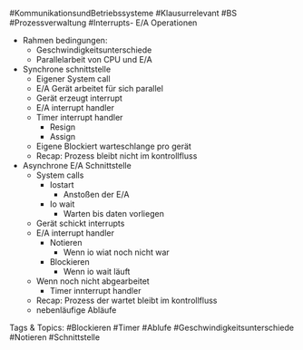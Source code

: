  #KommunikationsundBetriebssysteme #Klausurrelevant #BS #Prozessverwaltung #Interrupts- E/A  Operationen
  - Rahmen bedingungen:
    - Geschwindigkeitsunterschiede
    - Parallelarbeit von CPU und E/A
  - Synchrone schnittstelle
    - Eigener System call
    - E/A Gerät  arbeitet für sich parallel
    - Gerät erzeugt interrupt
    - E/A interrupt handler
    - Timer interrupt handler
      - Resign
      - Assign
    - Eigene Blockiert warteschlange pro gerät
    - Recap: Prozess bleibt nicht im kontrollfluss
  - Asynchrone E/A Schnittstelle
    - System calls
      - Iostart
        - Anstoßen der E/A
      - Io wait
        - Warten bis daten vorliegen
    - Gerät schickt interrupts
    - E/A interrupt handler
      - Notieren 
        - Wenn io wiat noch nicht war
      - Blockieren
        - Wenn io wait läuft
    - Wenn noch nicht abgearbeitet
      - Timer innterrupt handler
    - Recap: Prozess der wartet bleibt im kontrollfluss
    - nebenläufige Abläufe

   Tags & Topics:
   #Blockieren
   #Timer
   #Ablufe
   #Geschwindigkeitsunterschiede
   #Notieren
   #Schnittstelle